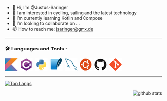 - 👋 Hi, I’m @Justus-Saringer
- 👀 I am interested in cycling, sailing and the latest technology
- 🌱 I’m currently learning Kotlin and Compose
- 💞️ I’m looking to collaborate on ...
- 📫 How to reach me: jsaringer@gmx.de

---

### :hammer_and_wrench: Languages and Tools :

<div>
  <img src="https://github.com/devicons/devicon/blob/master/icons/kotlin/kotlin-original.svg" title="Kotlin" alt="Kotlin" width="40"               height="40"/>&nbsp;
  <img src="https://github.com/devicons/devicon/blob/master/icons/csharp/csharp-original.svg" title="C#" alt="C#" width="40" 
    height="40"/>&nbsp;
  <img src="https://github.com/devicons/devicon/blob/master/icons/python/python-original.svg" title="Python" alt="Python" width="40"               height="40"/>&nbsp;
  <img src="https://github.com/devicons/devicon/blob/master/icons/sqlite/sqlite-original.svg" title="sqlite" alt="sqlite" width="40" 
    height="40"/>&nbsp;
  <img src="https://github.com/devicons/devicon/blob/master/icons/mysql/mysql-original.svg" title="mysql" alt="mysql" width="40" 
    height="40"/>&nbsp;
  <img src="https://github.com/devicons/devicon/blob/master/icons/ubuntu/ubuntu-plain.svg" title="ubuntu" alt="ubuntu" width="40" 
    height="40"/>&nbsp;
  <img src="https://github.com/devicons/devicon/blob/master/icons/github/github-original.svg" title="github" alt="github" width="40"
    height="40"/>&nbsp;
  <img src="https://github.com/devicons/devicon/blob/master/icons/git/git-original.svg" title="git" alt="git" width="40"
    height="40"/>&nbsp;
</div>

---
<div>
  
  [![Top Langs](https://github-readme-stats.vercel.app/api/top-langs/?username=Justus-Saringer)](https://github.com/anuraghazra/github-readme-stats)
  

<img align="right" alt="github stats" src="https://github-readme-stats.vercel.app/api?username=Justus-Saringer&show_icons=true&hide_border=true" />
  
</div>





<!---
Justus-Saringer/Justus-Saringer is a ✨ special ✨ repository because its `README.md` (this file) appears on your GitHub profile.
You can click the Preview link to take a look at your changes.
--->
